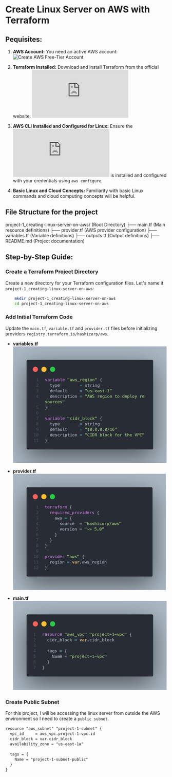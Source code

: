 # Create Linux Server on AWS with Terraform

## Pequisites:

1.  **AWS Account:** You need an active AWS account: ![Create AWS Free-Tier Account](https://aws.amazon.com/resources/create-account/)

2. **Terraform Installed:** Download and install Terraform from the official website: ![Terraform Official Website](https://www.terraform.io/downloads.html)

3. **AWS CLI Installed and Configured for Linux:** Ensure the ![AWS CLI](https://docs.aws.amazon.com/cli/v1/userguide/install-linux.html) is installed and configured with your credentials using `aws configure`.

4. **Basic Linux and Cloud Concepts:** Familiarity with basic Linux commands and cloud computing concepts will be helpful.


## File Structure for the project

project-1_creating-linux-server-on-aws/       (Root Directory)
├── main.tf                                   (Main resource definitions)
├── provider.tf                               (AWS provider configuration)
├── variables.tf                              (Variable definitions)
├── outputs.tf                                (Output definitions)
├── README.md                                 (Project documentation)


## Step-by-Step Guide:

### Create a Terraform Project Directory

Create a new directory for your Terraform configuration files. Let's name it `project-1_creating-linux-server-on-aws`:

```bash
    mkdir project-1_creating-linux-server-on-aws
    cd project-1_creating-linux-server-on-aws
```

### Add Initial Terraform Code

Update the `main.tf`, `variable.tf` and `provider.tf` files before initializing providers `registry.terraform.io/hashicorp/aws`.

- **variables.tf**
![variables.tf](./images/variables.tf.png)

- **provider.tf**
![provider.tf](./images/provider.tf.png)

- **main.tf**
![main.tf](./images/main.tf.png)

### Create Public Subnet

For this project, I will be accessing the linux server from outside the AWS environment so I need to create a `public subnet`.

```hcl
resource "aws_subnet" "project-1-subnet" {
  vpc_id     = aws_vpc.project-1-vpc.id
  cidr_block = var.cidr_block
  availability_zone = "us-east-1a"

  tags = {
    Name = "project-1-subnet-public"
  }
}

```






